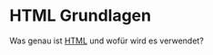 # HTML Grundlagen

Was genau ist [HTML](https://de.wikipedia.org/wiki/Hypertext_Markup_Language) und wofür wird es verwendet? 


